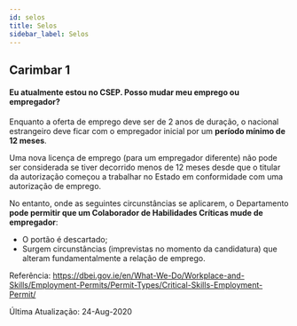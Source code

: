 ```yaml
---
id: selos
title: Selos
sidebar_label: Selos
---
```


## Carimbar 1

#### **Eu atualmente estou no CSEP. Posso mudar meu emprego ou empregador?**

Enquanto a oferta de emprego deve ser de 2 anos de duração, o nacional estrangeiro deve ficar com o empregador inicial por um **período mínimo de 12 meses**.

Uma nova licença de emprego (para um empregador diferente) não pode ser considerada se tiver decorrido menos de 12 meses desde que o titular da autorização começou a trabalhar no Estado em conformidade com uma autorização de emprego.

No entanto, onde as seguintes circunstâncias se aplicarem, o Departamento **pode permitir que um Colaborador de Habilidades Críticas mude de empregador**:

* O portão é descartado;
* Surgem circunstâncias (imprevistas no momento da candidatura) que alteram fundamentalmente a relação de emprego.

Referência: https://dbei.gov.ie/en/What-We-Do/Workplace-and-Skills/Employment-Permits/Permit-Types/Critical-Skills-Employment-Permit/

Última Atualização: 24-Aug-2020